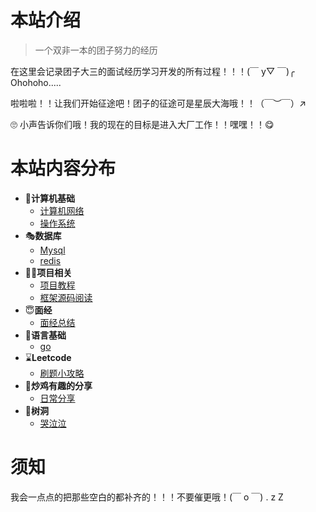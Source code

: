 # 本站介绍

> 一个双非一本的团子努力的经历

在这里会记录团子大三的面试经历学习开发的所有过程！！！(￣ y▽ ￣)╭ Ohohoho.....

啦啦啦！！让我们开始征途吧！团子的征途可是星辰大海哦！！（￣︶￣）↗

🙄 小声告诉你们哦！我的现在的目标是进入大厂工作！！嘿嘿！！😋

# 本站内容分布

- 🎨**计算机基础**
  - [计算机网络](计算机基础/)
  - [操作系统](计算机基础/)
- 🎭**数据库**
  - [Mysql](database/mysql/)
  - [redis](database/redis/)
- 🐱‍🏍**项目相关**
  - [项目教程](项目相关/项目教程/)
  - [框架源码阅读](项目相关/框架源码阅读/)
- 😇**面经**
  - [面经总结](面经/)
- 📜**语言基础**
  - [go](语言基础/go/)
- ⌛**Leetcode**
  - [刷题小攻略](Leetcode/)
- 🤪**炒鸡有趣的分享**
  - [日常分享](炒鸡有趣/)
- 🥴**树洞**
  - [哭泣泣](树洞/)

# 须知

我会一点点的把那些空白的都补齐的！！！不要催更哦！(￣ o ￣) . z Z

